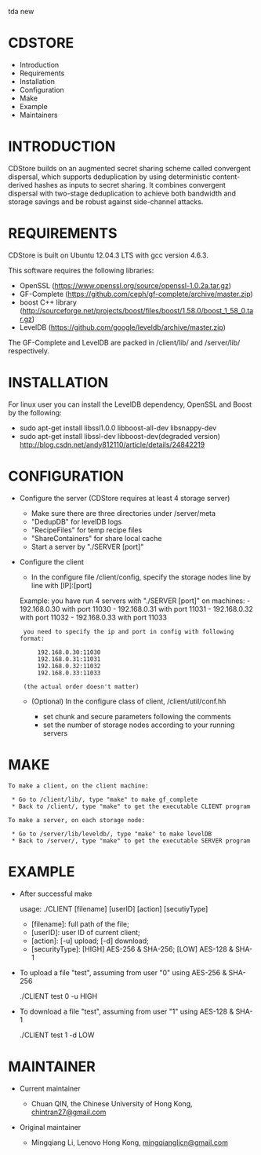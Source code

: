 tda new

# CDSTORE

 * Introduction
 * Requirements
 * Installation
 * Configuration
 * Make
 * Example
 * Maintainers

# INTRODUCTION

CDStore builds on an augmented secret sharing scheme called convergent dispersal, which supports deduplication by using deterministic content-derived hashes as inputs to secret sharing. It combines convergent dispersal with two-stage deduplication to achieve both bandwidth and storage savings and be robust against side-channel attacks. 


# REQUIREMENTS

CDStore is built on Ubuntu 12.04.3 LTS with gcc version 4.6.3.

This software requires the following libraries:

 * OpenSSL (https://www.openssl.org/source/openssl-1.0.2a.tar.gz)
 * GF-Complete (https://github.com/ceph/gf-complete/archive/master.zip)
 * boost C++ library (http://sourceforge.net/projects/boost/files/boost/1.58.0/boost_1_58_0.tar.gz)
 * LevelDB (https://github.com/google/leveldb/archive/master.zip)

The GF-Complete and LevelDB are packed in /client/lib/ and /server/lib/ respectively.
 

# INSTALLATION


For linux user you can install the LevelDB dependency, OpenSSL and Boost by the following:

 * sudo apt-get install libssl1.0.0 libboost-all-dev libsnappy-dev
 * sudo apt-get install libssl-dev libboost-dev(degraded version)
 http://blog.csdn.net/andy812110/article/details/24842219

# CONFIGURATION


 * Configure the server (CDStore requires at least 4 storage server)

	- Make sure there are three directories under /server/meta
	- "DedupDB" for levelDB logs
	- "RecipeFiles" for temp recipe files
	- "ShareContainers" for share local cache
	- Start a server by "./SERVER [port]"

 * Configure the client

	- In the configure file /client/config, specify the storage nodes line by line with [IP]:[port]

	Example: you have run 4 servers with "./SERVER [port]" on machines:
		- 192.168.0.30 with port 11030
		- 192.168.0.31 with port 11031
		- 192.168.0.32 with port 11032
		- 192.168.0.33 with port 11033
		
		you need to specify the ip and port in config with following format: 

			192.168.0.30:11030
			192.168.0.31:11031
			192.168.0.32:11032
			192.168.0.33:11033

		(the actual order doesn't matter)
	
	- (Optional) In the configure class of client, /client/util/conf.hh

		- set chunk and secure parameters following the comments
		- set the number of storage nodes according to your running servers

# MAKE


	To make a client, on the client machine:

	 * Go to /client/lib/, type "make" to make gf_complete
	 * Back to /client/, type "make" to get the executable CLIENT program

	To make a server, on each storage node:

	 * Go to /server/lib/leveldb/, type "make" to make levelDB
	 * Back to /server/, type "make" to get the executable SERVER program



# EXAMPLE

 * After successful make

	usage: ./CLIENT [filename] [userID] [action] [secutiyType]

	- [filename]: full path of the file;
	- [userID]: user ID of current client;
	- [action]: [-u] upload; [-d] download;
	- [securityType]: [HIGH] AES-256 & SHA-256; [LOW] AES-128 & SHA-1


 * To upload a file "test", assuming from user "0" using AES-256 & SHA-256

	./CLIENT test 0 -u HIGH

 * To download a file "test", assuming from user "1" using AES-128 & SHA-1

	./CLIENT test 1 -d LOW



# MAINTAINER

 * Current maintainer

	- Chuan QIN, the Chinese University of Hong Kong, chintran27@gmail.com

 * Original maintainer

	- Mingqiang Li, Lenovo Hong Kong, mingqianglicn@gmail.com




